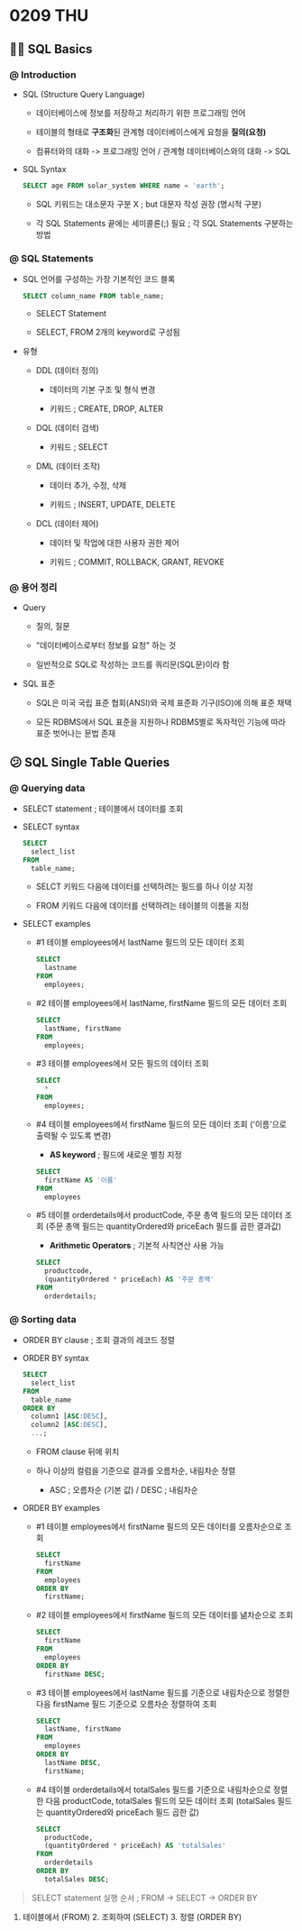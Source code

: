 # 0209 THU

## 😶‍🌫️ SQL Basics

### @ Introduction

- SQL (Structure Query Language)

  - 데이터베이스에 정보를 저장하고 처리하기 위한 프로그래밍 언어

  - 테이블의 형태로 **구조화**된 관계형 데이터베이스에게 요청을 **질의(요청)**

  - 컴퓨터와의 대화 -> 프로그래밍 언어 / 관계형 데이터베이스와의 대화 -> SQL

- SQL Syntax

  ```SQL
  SELECT age FROM solar_system WHERE name = 'earth';
  ```

  - SQL 키워드는 대소문자 구분 X ; but 대문자 작성 권장 (명시적 구분)

  - 각 SQL Statements 끝에는 세미콜론(;) 필요 ; 각 SQL Statements 구분하는 방법

### @ SQL Statements

- SQL 언어를 구성하는 가장 기본적인 코드 블록

  ```SQL
  SELECT column_name FROM table_name;
  ```
  - SELECT Statement

  - SELECT, FROM 2개의 keyword로 구성됨

- 유형

  - DDL (데이터 정의)

    - 데이터의 기본 구조 및 형식 변경

    - 키워드 ; CREATE, DROP, ALTER

  - DQL (데이터 검색)

    - 키워드 ; SELECT

  - DML (데이터 조작)

    - 데이터 추가, 수정, 삭제

    - 키워드 ; INSERT, UPDATE, DELETE

  - DCL (데이터 제어)

    - 데이터 및 작업에 대한 사용자 권한 제어

    - 키워드 ; COMMIT, ROLLBACK, GRANT, REVOKE

### @ 용어 정리

- Query

  - 질의, 질문

  - "데이터베이스로부터 정보를 요청" 하는 것

  - 일반적으로 SQL로 작성하는 코드를 쿼리문(SQL문)이라 함

- SQL 표준

  - SQL은 미국 국립 표준 협회(ANSI)와 국제 표준화 기구(ISO)에 의해 표준 채택

  - 모든 RDBMS에서 SQL 표준을 지원하나 RDBMS별로 독자적인 기능에 따라 표준 벗어나는 문법 존재

## 😕 SQL Single Table Queries

### @ Querying data

- SELECT statement ; 테이블에서 데이터를 조회

- SELECT syntax

    ```SQL
    SELECT
      select_list
    FROM
      table_name;
    ```
    - SELCT 키워드 다음에 데이터를 선택하려는 필드를 하나 이상 지정

    - FROM 키워드 다음에 데이터를 선택하려는 테이블의 이름을 지정

- SELECT examples

  - #1 테이블 employees에서 lastName 필드의 모든 데이터 조회

    ```SQL
    SELECT
      lastname
    FROM
      employees;
    ```

  - #2 테이블 employees에서 lastName, firstName 필드의 모든 데이터 조회

    ```SQL
    SELECT
      lastName, firstName
    FROM
      employees;
    ```

  - #3 테이블 employees에서 모든 필드의 데이터 조회

    ```SQL
    SELECT
      *
    FROM
      employees;
    ```

  - #4 테이블 employees에서 firstName 필드의 모든 데이터 조회 ('이름'으로 출력될 수 있도록 변경)

    - **AS keyword** ; 필드에 새로운 별칭 지정

    ```SQL
    SELECT
      firstName AS '이름'
    FROM
      employees
    ```

  - #5 테이블 orderdetails에서 productCode, 주문 총액 필드의 모든 데이터 조회 (주문 총액 필드는 quantityOrdered와 priceEach 필드를 곱한 결과값)

    - **Arithmetic Operators** ; 기본적 사칙연산 사용 가능

    ```SQL
    SELECT
      productcode,
      (quantityOrdered * priceEach) AS '주문 총액'
    FROM
      orderdetails;
    ```

### @ Sorting data

- ORDER BY clause ; 조회 결과의 레코드 정렬

- ORDER BY syntax

    ```SQL
    SELECT
      select_list
    FROM
      table_name
    ORDER BY
      column1 [ASC:DESC],
      column2 [ASC:DESC],
      ...;
    ```

    - FROM clause 뒤에 위치

    - 하나 이상의 컬럼을 기준으로 결과를 오름차순, 내림차순 정렬

      - ASC ; 오름차순 (기본 값) / DESC ; 내림차순

- ORDER BY examples

  - #1 테이블 employees에서 firstName 필드의 모든 데이터를 오름차순으로 조회

    ```SQL
    SELECT
      firstName
    FROM
      employees
    ORDER BY
      firstName;
    ```
  - #2 테이블 employees에서 firstName 필드의 모든 데이터를 낾차순으로 조회

    ```SQL
    SELECT
      firstName
    FROM
      employees
    ORDER BY
      firstName DESC;
    ```
  
  - #3 테이블 employees에서 lastName 필드를 기준으로 내림차순으로 정렬한 다음 firstName 필드 기준으로 오름차순 정렬하여 조회

    ```SQL
    SELECT
      lastName, firstName
    FROM
      employees
    ORDER BY
      lastName DESC,
      firstName;
    ```
  
  - #4 테이블 orderdetails에서 totalSales 필드를 기준으로 내림차순으로 정렬한 다음 productCode, totalSales 필드의 모든 데이터 조회 (totalSales 필드는 quantityOrdered와 priceEach 필드 곱한 값)

    ```SQL
    SELECT
      productCode,
      (quantityOrdered * priceEach) AS 'totalSales'
    FROM
      orderdetails
    ORDER BY
      totalSales DESC;
    ```
  
> SELECT statement 실행 순서 ; FROM -> SELECT -> ORDER BY

1. 테이블에서 (FROM) 2. 조회하여 (SELECT) 3. 정렬 (ORDER BY)
